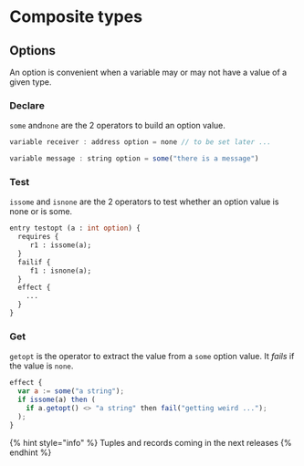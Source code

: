 # Composite types

## Options

An option is convenient when a variable may or may not have a value of a given type.

### Declare 

`some` and`none` are the 2 operators to build an option value.

```javascript
variable receiver : address option = none // to be set later ...

variable message : string option = some("there is a message")
```

### Test 

`issome` and `isnone` are the 2 operators to test whether an option value is none or is some.

```ocaml
entry testopt (a : int option) {
  requires {
     r1 : issome(a);
  }
  failif {
     f1 : isnone(a);
  }
  effect {
    ...
  }
}
```

### Get 

`getopt` is the operator to extract the value from a `some` option value. It _fails_ if the value is `none`.

```javascript
effect {
  var a := some("a string");
  if issome(a) then (
    if a.getopt() <> "a string" then fail("getting weird ...");
  );
}
```

{% hint style="info" %}
Tuples and records coming in the next releases
{% endhint %}












